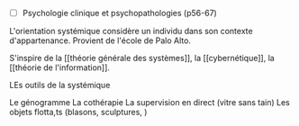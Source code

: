 - [ ] Psychologie clinique et psychopathologies (p56-67) 

L'orientation systémique considère un individu dans son contexte d'appartenance. 
Provient de l'école de Palo Alto.

S'inspire de la [[théorie générale des systèmes]], la [[cybernétique]], la [[théorie de l'information]].

LEs outils de la systémique

Le génogramme
La cothérapie
La supervision en direct (vitre sans tain)
Les objets flotta,ts (blasons, sculptures, )